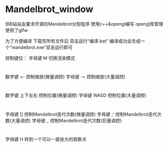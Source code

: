 # Mandelbrot_window
供B站站友要求开源的Mandelbrot分型程序
使用c++&opengl编写
opengl库管理使用了glfw

为了方便编译 下载完所有文件后 双击运行“编译.bat”
编译成功会生成一个“mandelbrot.exe”双击运行即可

控制键位：
字母键 M 切换渲染模式
#
数字键 +- 控制缩放(微量调控)
字母键 -= 控制缩放(大量调控)
#
数字键 上下左右 控制位置(微量调控)
字母键 WASD 控制位置(大量调控)
#
字母键 [] 控制Mandelbrot迭代次数(微量调控)
字母键 ;' 控制Mandelbrot迭代次数(大量调控)
字母键 ,. 控制Mandelbrot迭代次数(巨量调控)
#
字母键 H 转到一个可以一直放大的观察点
